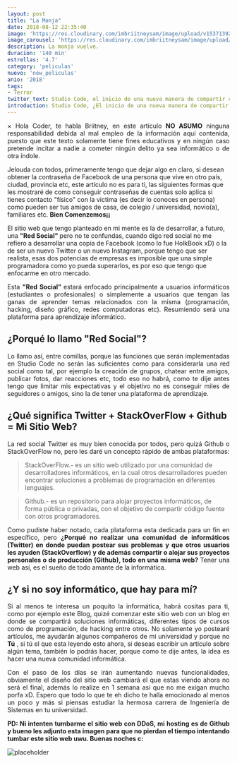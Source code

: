 ```yaml
---
layout: post
title: "La Monja"
date: 2018-08-12 22:35:40
image: 'https://res.cloudinary.com/imbriitneysam/image/upload/v1537139250/monja2-min.jpg'
image_carousel: 'https://res.cloudinary.com/imbriitneysam/image/upload/v1537139274/mona1-min.jpg'
description: La monja vuelve.
duracion: '140 min'
estrellas: '4.7'
category: 'peliculas'
nuevo: 'new_peliculas'
anio: '2018'
tags:
- Terror
twitter_text: Studio Code, el inicio de una nueva manera de compartir conocimientos informáticos.
introduction: Studio Code, ¿El inicio de una nueva manera de compartir conocimientos informáticos?, hay que intentarlo.
---
```



 <div align="justify" class="alert alert-danger">
        <span class="closebtn" onclick="this.parentElement.style.display='none';">&times;</span> 
        Hola Coder, te habla Briitney, en este artículo <strong>NO ASUMO</strong> ninguna responsabilidad debida al mal empleo de la información aquí contenida, puesto que este texto solamente tiene fines educativos y en ningún caso pretende incitar a nadie a cometer ningún delito ya sea informático o de otra índole. 
  </div>

<p align="justify">

Jelouda con todos, primeramente tengo que dejar algo en claro, si desean obtener la contraseña de Facebook de una persona que vive en otro país, ciudad, provincia etc,
este artículo no es para ti, las siguientes formas que les mostraré de como conseguir contraseñas de cuentas solo aplica si tienes contacto "físico" con la victima (es decir lo conoces en persona)
como pueden ser tus amigos de casa, de colegio / universidad, novio(a), familiares etc. <b>Bien Comenzemos¡¡</b> 

</p>   

<p align="justify"> 

El sitio web que tengo planteado en mi mente es la de desarrollar, a futuro, una <b>"Red Social" </b> pero no te confundas,
cuando digo red social no me refiero a desarrollar una copia de Facebook (como lo fue HolkBook xD) o la de ser un nuevo Twitter o un
 nuevo Instagram, porque tengo que ser realista, esas dos potencias de empresas es imposible que una simple
 programadora como yo pueda superarlos, es por eso que tengo que enfocarme en otro mercado.</p>  

 <p align="justify"> Esta <b>"Red Social" </b> estará enfocado principalmente a usuarios informáticos (estudiantes o profesionales) o simplemente a usuarios que tengan las ganas de aprender temas 
  relacionados con la misma (programación, hacking, diseño gráfico, redes computadoras etc). Resumiendo será una plataforma para aprendizaje informático.</p> 

## ¿Porqué lo llamo "Red Social"?

<p align="justify"> Lo llamo así, entre comillas, porque las funciones que serán implementadas en Studio Code no serán las suficientes como 
para considerarla una red social como tal, por ejemplo la creación de grupos, chatear entre amigos, publicar fotos, dar reacciones etc, todo eso no habrá,
como te dije antes tengo que limitar mis expectativas y el objetivo no es conseguir miles de seguidores o amigos, sino la de tener una plataforma de aprendizaje.

</p>  

## ¿Qué significa Twitter + StackOverFlow + Github = Mi Sitio Web?
<p align="justify"> La red social Twitter es muy bien conocida por todos, pero quizá Github o StackOverFlow no, pero les daré un concepto rápido de ambas plataformas:

</p> 

> StackOverFlow.- es un sitio web utilizado por una comunidad de desarrolladores informáticos, en la cual otros desarrolladores pueden encontrar soluciones a problemas de programación en diferentes lenguajes.

> Github.- es un repositorio para alojar proyectos informáticos, de forma pública o privadas, con el objetivo de compartir código fuente con otros programadores. 

<p align="justify"> Como pudiste haber notado, cada plataforma esta dedicada para un fin en específico, pero
<b>¿Porqué no realizar una comunidad de informáticos (Twitter) en donde puedan postear sus problemas y que otros usuarios les ayuden (StackOverflow) y de además compartir o alojar sus proyectos personales o de producción (Github), todo en una misma web? </b>  
Tener una web así, es el sueño de todo amante de la informática.
</p> 

## ¿Y si no soy informático, que hay para mí?

<p align="justify"> Si al menos te interesa un poquito la informática, habrá cositas para ti, como por ejemplo este Blog, quizé comenzar este sitio web con un blog en donde se compartirá soluciones informáticas, diferentes tipos de cursos como de programación, de hacking entre otros.
No solamente yo postearé artículos, me ayudarán algunos compañeros de mi universidad y porque no <b>Tú</b> , si tú el que esta leyendo esto ahora, si deseas escribir un artículo sobre algún tema, también lo podrás hacer, porque como te dije antes, la idea es hacer una nueva comunidad informática.

</p>

<p align="justify"> Con el paso de los días se irán aumentando nuevas funcionalidades, obviamente el diseño del sitio web cambiará el que estas viendo ahora no será el final, además lo realize en 1 semana asi que no me exigan mucho porfa xD. Espero que todo lo que te eh dicho te halla emocionado al menos un poco y más si piensas estudiar la hermosa carrera de Ingeniería de Sistemas en tu universidad.

</p>

<p align="justify"> <b>PD: Ni intenten tumbarme el sitio web con DDoS, mi hosting es de Github y bueno les adjunto esta imagen para que no pierdan el tiempo intentando tumbar este sitio web uwu. Buenas noches c: </b> </p>

![placeholder](https://res.cloudinary.com/imbriitneysam/image/upload/v1532577860/Screenshot_7.jpg "Large example image")












